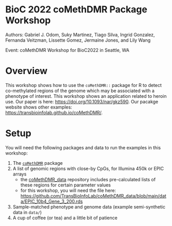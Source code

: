 # BioC 2022 coMethDMR Package Workshop

Authors: Gabriel J. Odom, Suky Martinez, Tiago Silva, Ingrid Gonzalez, Fernanda Veitzman, Lissette Gomez, Jermaine Jones, and Lily Wang

Event: coMethDMR Workshop for BioC2022 in Seattle, WA



# Overview
This workshop shows how to use the `coMethDMR::` package for R to detect co-methylated regions of the genome which may be associated with a phenotype of interest. This workshop shows an application related to heroin use. Our paper is here: <https://doi.org/10.1093/nar/gkz590>. Our pacakge website shows other examples: <https://transbioinfolab.github.io/coMethDMR/>.



# Setup
You will need the following packages and data to run the examples in this workshop:

1) The [`coMethDMR`](https://bioconductor.org/packages/release/bioc/html/coMethDMR.html) package
2) A list of genomic regions with close-by CpGs, for Illumina 450k or EPIC arrays
    - the [coMethDMR_data](https://github.com/TransBioInfoLab/coMethDMR_data) repository includes pre-calculated lists of these regions for certain parameter values
    - for this workshop, you will need the file here: <https://github.com/TransBioInfoLab/coMethDMR_data/blob/main/data/EPIC_10b4_Gene_3_200.rds>
3) Sample-matched phenotype and genome data (example semi-synthetic data in `data/`)
4) A cup of coffee (or tea) and a little bit of patience 
